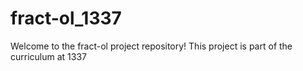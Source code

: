 # fract-ol_1337
Welcome to the fract-ol project repository! This project is part of the curriculum at 1337
